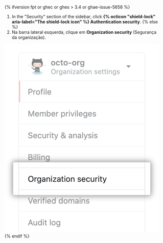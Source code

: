 {% ifversion fpt or ghec or ghes > 3.4 or ghae-issue-5658 %}
1. In the "Security" section of the sidebar, click **{% octicon "shield-lock" aria-label="The shield-lock icon" %} Authentication security**.
{% else  %}
1. Na barra lateral esquerda, clique em **Organization security** (Segurança da organização).

 ![Configurações de segurança da organização](/assets/images/help/organizations/org-security-settings-tab.png)
{% endif %}
